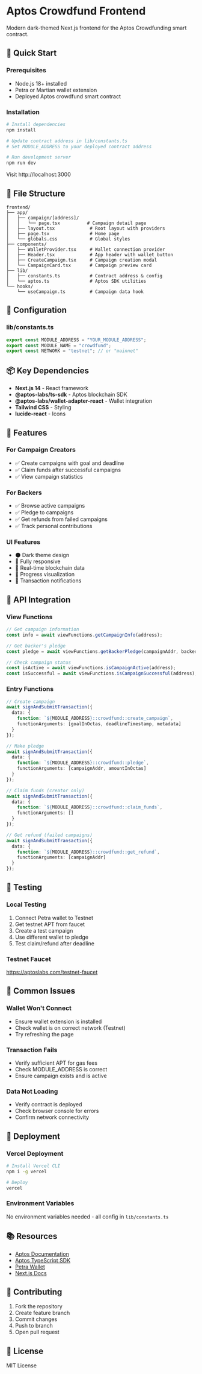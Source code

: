 # Aptos Crowdfund Frontend

Modern dark-themed Next.js frontend for the Aptos Crowdfunding smart contract.

## 🚀 Quick Start

### Prerequisites
- Node.js 18+ installed
- Petra or Martian wallet extension
- Deployed Aptos crowdfund smart contract

### Installation

```bash
# Install dependencies
npm install

# Update contract address in lib/constants.ts
# Set MODULE_ADDRESS to your deployed contract address

# Run development server
npm run dev
```

Visit http://localhost:3000

## 📁 File Structure

```
frontend/
├── app/
│   ├── campaign/[address]/
│   │   └── page.tsx          # Campaign detail page
│   ├── layout.tsx             # Root layout with providers
│   ├── page.tsx               # Home page
│   └── globals.css            # Global styles
├── components/
│   ├── WalletProvider.tsx     # Wallet connection provider
│   ├── Header.tsx             # App header with wallet button
│   ├── CreateCampaign.tsx     # Campaign creation modal
│   └── CampaignCard.tsx       # Campaign preview card
├── lib/
│   ├── constants.ts           # Contract address & config
│   └── aptos.ts               # Aptos SDK utilities
└── hooks/
    └── useCampaign.ts         # Campaign data hook
```

## 🔧 Configuration

### lib/constants.ts

```typescript
export const MODULE_ADDRESS = "YOUR_MODULE_ADDRESS";
export const MODULE_NAME = "crowdfund";
export const NETWORK = "testnet"; // or "mainnet"
```

## 📦 Key Dependencies

- **Next.js 14** - React framework
- **@aptos-labs/ts-sdk** - Aptos blockchain SDK
- **@aptos-labs/wallet-adapter-react** - Wallet integration
- **Tailwind CSS** - Styling
- **lucide-react** - Icons

## 🎨 Features

### For Campaign Creators
- ✅ Create campaigns with goal and deadline
- ✅ Claim funds after successful campaigns
- ✅ View campaign statistics

### For Backers
- ✅ Browse active campaigns
- ✅ Pledge to campaigns
- ✅ Get refunds from failed campaigns
- ✅ Track personal contributions

### UI Features
- 🌑 Dark theme design
- 📱 Fully responsive
- 🔄 Real-time blockchain data
- 🎯 Progress visualization
- 🔔 Transaction notifications

## 🔌 API Integration

### View Functions

```typescript
// Get campaign information
const info = await viewFunctions.getCampaignInfo(address);

// Get backer's pledge
const pledge = await viewFunctions.getBackerPledge(campaignAddr, backerAddr);

// Check campaign status
const isActive = await viewFunctions.isCampaignActive(address);
const isSuccessful = await viewFunctions.isCampaignSuccessful(address);
```

### Entry Functions

```typescript
// Create campaign
await signAndSubmitTransaction({
  data: {
    function: `${MODULE_ADDRESS}::crowdfund::create_campaign`,
    functionArguments: [goalInOctas, deadlineTimestamp, metadata]
  }
});

// Make pledge
await signAndSubmitTransaction({
  data: {
    function: `${MODULE_ADDRESS}::crowdfund::pledge`,
    functionArguments: [campaignAddr, amountInOctas]
  }
});

// Claim funds (creator only)
await signAndSubmitTransaction({
  data: {
    function: `${MODULE_ADDRESS}::crowdfund::claim_funds`,
    functionArguments: []
  }
});

// Get refund (failed campaigns)
await signAndSubmitTransaction({
  data: {
    function: `${MODULE_ADDRESS}::crowdfund::get_refund`,
    functionArguments: [campaignAddr]
  }
});
```

## 🧪 Testing

### Local Testing
1. Connect Petra wallet to Testnet
2. Get testnet APT from faucet
3. Create a test campaign
4. Use different wallet to pledge
5. Test claim/refund after deadline

### Testnet Faucet
https://aptoslabs.com/testnet-faucet

## 🐛 Common Issues

### Wallet Won't Connect
- Ensure wallet extension is installed
- Check wallet is on correct network (Testnet)
- Try refreshing the page

### Transaction Fails
- Verify sufficient APT for gas fees
- Check MODULE_ADDRESS is correct
- Ensure campaign exists and is active

### Data Not Loading
- Verify contract is deployed
- Check browser console for errors
- Confirm network connectivity

## 🚀 Deployment

### Vercel Deployment

```bash
# Install Vercel CLI
npm i -g vercel

# Deploy
vercel
```

### Environment Variables
No environment variables needed - all config in `lib/constants.ts`

## 📚 Resources

- [Aptos Documentation](https://aptos.dev)
- [Aptos TypeScript SDK](https://github.com/aptos-labs/aptos-ts-sdk)
- [Petra Wallet](https://petra.app)
- [Next.js Docs](https://nextjs.org/docs)

## 🤝 Contributing

1. Fork the repository
2. Create feature branch
3. Commit changes
4. Push to branch
5. Open pull request

## 📄 License

MIT License